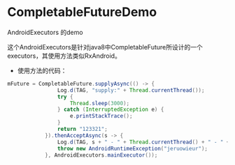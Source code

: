 # CompletableFutureDemo
AndroidExecutors 的demo

这个AndroidExecutors是针对java8中CompletableFuture所设计的一个executors，其使用方法类似RxAndroid。

- 使用方法的代码：

```java
mFuture = CompletableFuture.supplyAsync(() -> {
                Log.d(TAG, "supply:" + Thread.currentThread());
                try {
                    Thread.sleep(3000);
                } catch (InterruptedException e) {
                    e.printStackTrace();
                }
                return "123321";
            }).thenAcceptAsync(s -> {
                Log.d(TAG, s + " - " + Thread.currentThread() + " - " + System.currentTimeMillis());
                throw new AndroidRuntimeException("jeruowieur");
            }, AndroidExecutors.mainExecutor());
```
